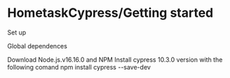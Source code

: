 # HometaskCypress/Getting started 

Set up

Global dependences 

Download Node.js.v16.16.0 and NPM
Install cypress 10.3.0 version with the following comand npm install cypress --save-dev
